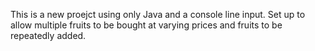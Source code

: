 This is a new proejct using only Java and a console line input.
Set up to allow multiple fruits to be bought at varying prices and fruits to be repeatedly added.
